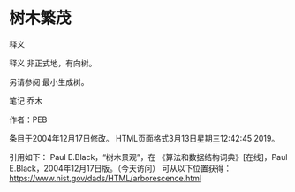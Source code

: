 # 树木繁茂


释义



释义
非正式地，有向树。



另请参阅
最小生成树。



笔记
乔木


作者：PEB







条目于2004年12月17日修改。
HTML页面格式3月13日星期三12:42:45 2019。



引用如下：
Paul E.Black，“树木景观”，在
《算法和数据结构词典》[在线]，Paul E.Black，2004年12月17日版。（今天访问）
可从以下位置获得：https://www.nist.gov/dads/HTML/arborescence.html